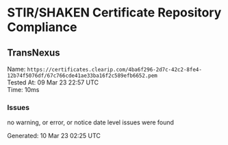 # STIR/SHAKEN Certificate Repository Compliance

## TransNexus

Name: `https://certificates.clearip.com/4ba6f296-2d7c-42c2-8fe4-12b74f5076df/67c766cde41ae33ba16f2c589efb6652.pem`\
Tested At: 09 Mar 23 22:57 UTC\
Time: 10ms

### Issues

no warning, or error, or notice date level issues were found

Generated: 10 Mar 23 02:25 UTC